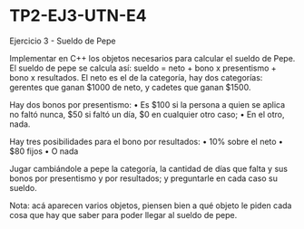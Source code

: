 # TP2-EJ3-UTN-E4
Ejercicio 3 - Sueldo de Pepe

Implementar en C++ los objetos necesarios para calcular el sueldo de Pepe.
El sueldo de pepe se calcula así: sueldo = neto + bono x presentismo + bono x resultados.
El neto es el de la categoría, hay dos categorías: gerentes que ganan $1000 de neto, y
cadetes que ganan $1500.

Hay dos bonos por presentismo:
• Es $100 si la persona a quien se aplica no faltó nunca, $50 si faltó un día, $0 en
cualquier otro caso;
• En el otro, nada.

Hay tres posibilidades para el bono por resultados:
• 10% sobre el neto
• $80 fijos
• O nada

Jugar cambiándole a pepe la categoría, la cantidad de días que falta y sus bonos por
presentismo y por resultados; y preguntarle en cada caso su sueldo.

Nota: acá aparecen varios objetos, piensen bien a qué objeto le piden cada cosa que hay
que saber para poder llegar al sueldo de pepe.